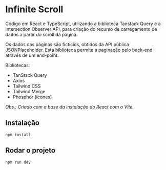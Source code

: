 # Infinite Scroll

Código em React e TypeScript, utilizando a biblioteca Tanstack Query e a Intersection Observer API, para criação do recurso de carregamento de dados a partir do scroll da página.

Os dados das páginas são fictícios, obtidos da API pública JSONPlaceholder. Esta biblioteca permite a paginação pelo back-end através de um end-point.

Bibliotecas:

-  TanStack Query
-  Axios
-  Tailwind CSS
-  Tailwind Merge
-  Phosphor (ícones)

_Obs.: Criado com a base da instalação do React com o Vite._

## Instalação

```
npm install
```

## Rodar o projeto

```
npm run dev
```
